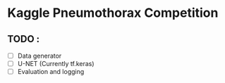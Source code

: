 # __Kaggle Pneumothorax Competition__

## TODO :

-[ ] Data generator
-[ ] U-NET (Currently tf.keras)
-[ ] Evaluation and logging

